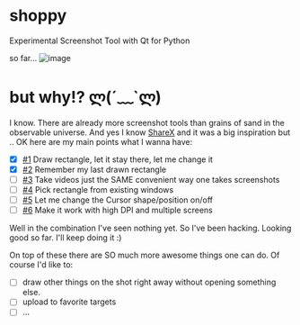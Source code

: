 # shoppy
Experimental Screenshot Tool with Qt for Python

so far... 
![image](https://user-images.githubusercontent.com/218956/136112258-f6e183a9-34f5-4342-b4ff-0bb89864b4c8.png)

# but why!? ლ(´﹏`ლ)
I know. There are already more screenshot tools than grains of sand in the observable universe. And yes I know [ShareX](https://github.com/ShareX/ShareX) and it was a big inspiration but .. OK here are my main points what I wanna have:

- [x] [#1](https://github.com/ewerybody/kiekste/issues/1) Draw rectangle, let it stay there, let me change it
- [x] [#2](https://github.com/ewerybody/kiekste/issues/2) Remember my last drawn rectangle
- [ ] [#3](https://github.com/ewerybody/kiekste/issues/3) Take videos just the SAME convenient way one takes screenshots
- [ ] [#4](https://github.com/ewerybody/kiekste/issues/4) Pick rectangle from existing windows
- [ ] [#5](https://github.com/ewerybody/kiekste/issues/5) Let me change the Cursor shape/position on/off
- [ ] [#6](https://github.com/ewerybody/kiekste/issues/6) Make it work with high DPI and multiple screens

Well in the combination I've seen nothing yet. So I've been hacking. Looking good so far. I'll keep doing it :)

On top of these there are SO much more awesome things one can do. Of course I'd like to:
- [ ] draw other things on the shot right away without opening something else.
- [ ] upload to favorite targets
- [ ] ...
